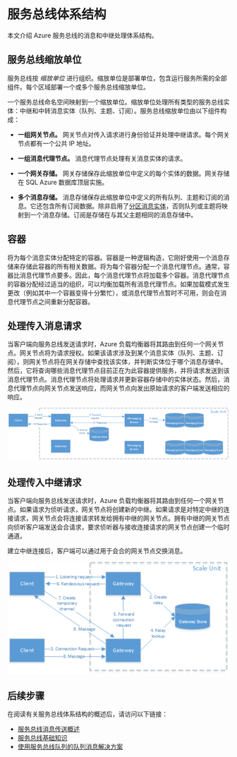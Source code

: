 <properties 
   pageTitle="服务总线体系结构 | Azure"
   description="介绍 Azure 服务总线的消息处理体系结构。"
   services="service-bus"
   documentationCenter="na"
   authors="sethmanheim"
   manager="timlt"
    editor="" />
<tags 
   ms.service="service-bus"
    ms.date="11/30/2016"
   wacn.date="01/23/2017" />

# 服务总线体系结构

本文介绍 Azure 服务总线的消息和中继处理体系结构。

## 服务总线缩放单位

服务总线按 *缩放单位* 进行组织。缩放单位是部署单位，包含运行服务所需的全部组件。每个区域部署一个或多个服务总线缩放单位。

一个服务总线命名空间映射到一个缩放单位。缩放单位处理所有类型的服务总线实体：中继和中转消息实体（队列、主题、订阅）。服务总线缩放单位由以下组件构成：

- **一组网关节点。** 网关节点对传入请求进行身份验证并处理中继请求。每个网关节点都有一个公共 IP 地址。

- **一组消息代理节点。** 消息代理节点处理有关消息实体的请求。

- **一个网关存储。** 网关存储保存此缩放单位中定义的每个实体的数据。网关存储在 SQL Azure 数据库顶层实施。

- **多个消息存储。** 消息存储保存此缩放单位中定义的所有队列、主题和订阅的消息。它还包含所有订阅数据。除非启用了[分区消息实体](/documentation/articles/service-bus-partitioning/)，否则队列或主题将映射到一个消息存储。订阅是存储在与其父主题相同的消息存储中。

## 容器

将为每个消息实体分配特定的容器。容器是一种逻辑构造，它刚好使用一个消息存储来存储此容器的所有相关数据。将为每个容器分配一个消息代理节点。通常，容器比消息代理节点要多。因此，每个消息代理节点将加载多个容器。消息代理节点的容器分配经过适当的组织，可以均衡加载所有消息代理节点。如果加载模式发生更改（例如其中一个容器变得十分繁忙），或消息代理节点暂时不可用，则会在消息代理节点之间重新分配容器。

## 处理传入消息请求

当客户端向服务总线发送请求时，Azure 负载均衡器将其路由到任何一个网关节点。网关节点将为请求授权。如果该请求涉及到某个消息实体（队列、主题、订阅），则网关节点将在网关存储中查找该实体，并判断实体位于哪个消息存储中。然后，它将查询哪些消息代理节点目前正在为此容器提供服务，并将请求发送到该消息代理节点。消息代理节点将处理请求并更新容器存储中的实体状态。然后，消息代理节点向网关节点发送响应，而网关节点向发出原始请求的客户端发送相应的响应。

![处理传入消息请求](./media/service-bus-architecture/IC690644.png)

## 处理传入中继请求

当客户端向服务总线发送请求时，Azure 负载均衡器将其路由到任何一个网关节点。如果请求为侦听请求，网关节点将创建新的中继。如果请求是对特定中继的连接请求，网关节点会将连接请求转发给拥有中继的网关节点。拥有中继的网关节点向侦听客户端发送会合请求，要求侦听器与接收连接请求的网关节点创建一个临时通道。

建立中继连接后，客户端可以通过用于会合的网关节点交换消息。

![处理传入中继请求](./media/service-bus-architecture/IC690645.png)

## 后续步骤

在阅读有关服务总线体系结构的概述后，请访问以下链接：

- [服务总线消息传送概述](/documentation/articles/service-bus-messaging-overview/)
- [服务总线基础知识](/documentation/articles/service-bus-fundamentals-hybrid-solutions/)
- [使用服务总线队列的队列消息解决方案](/documentation/articles/service-bus-dotnet-multi-tier-app-using-service-bus-queues/)

<!---HONumber=Mooncake_Quality_Review_1230_2016-->
<!--Update_Description:update meta properties-->